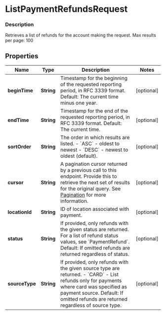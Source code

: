
# ListPaymentRefundsRequest

### Description

Retrieves a list of refunds for the account making the request.  Max results per page: 100

## Properties
Name | Type | Description | Notes
------------ | ------------- | ------------- | -------------
**beginTime** | **String** | Timestamp for the beginning of the requested reporting period, in RFC 3339 format.  Default: The current time minus one year. |  [optional]
**endTime** | **String** | Timestamp for the end of the requested reporting period, in RFC 3339 format.  Default: The current time. |  [optional]
**sortOrder** | **String** | The order in which results are listed. - &#x60;ASC&#x60; - oldest to newest - &#x60;DESC&#x60; - newest to oldest (default). |  [optional]
**cursor** | **String** | A pagination cursor returned by a previous call to this endpoint. Provide this to retrieve the next set of results for the original query.  See [Pagination](https://developer.squareup.com/docs/basics/api101/pagination) for more information. |  [optional]
**locationId** | **String** | ID of location associated with payment. |  [optional]
**status** | **String** | If provided, only refunds with the given status are returned.  For a list of refund status values, see &#x60;PaymentRefund&#x60;.  Default: If omitted refunds are returned regardless of status. |  [optional]
**sourceType** | **String** | If provided, only refunds with the given source type are returned.  - &#x60;CARD&#x60; - List refunds only for payments where card was specified as payment  source.  Default: If omitted refunds are returned regardless of source type. |  [optional]



